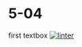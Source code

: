 # 5-04
 first textbox
[![linter](https://github.com/peterrahme/5-04/workflows/linter/badge.svg)](https://github.com/marketplace/actions/super-linter)
